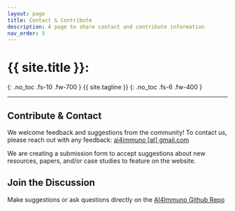 ```yaml
---
layout: page
title: Contact & Contribute
description: A page to share contact and contribute information
nav_order: 5
---
```


# {{ site.title }}:
{: .no_toc .fs-10 .fw-700 }
{{ site.tagline }}
{: .no_toc .fs-6 .fw-400 }

---

## Contribute & Contact
We welcome feedback and suggestions from the community! To contact us, please reach out with any feedback: [ai4immuno [at] gmail.com](ai4immuno@gmail.com)

We are creating a submission form to accept suggestions about new resources, papers, and/or case studies to feature on the website.

## Join the Discussion
Make suggestions or ask questions directly on the [AI4Immuno Github Repo](https://github.com/ai4immuno/ai4immuno.github.io/discussions)